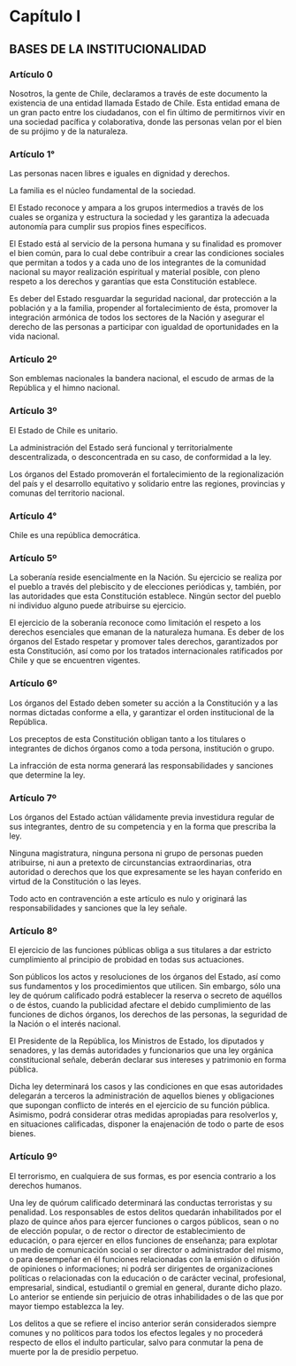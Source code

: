 # Capítulo I

## BASES DE LA INSTITUCIONALIDAD

### Artículo 0

Nosotros, la gente de Chile, declaramos a través de este documento la existencia de una entidad llamada Estado de Chile. Esta entidad emana de un gran pacto entre los ciudadanos, con el fin último de permitirnos vivir en una sociedad pacífica y colaborativa, donde las personas velan por el bien de su prójimo y de la naturaleza.

### Artículo 1°

Las personas nacen libres e iguales en dignidad y derechos.

La familia es el núcleo fundamental de la sociedad.

El Estado reconoce y ampara a los grupos intermedios a través de los cuales se organiza y estructura la sociedad y les garantiza la adecuada autonomía para cumplir sus propios fines específicos.

El Estado está al servicio de la persona humana y su finalidad es promover el bien común, para lo cual debe contribuir a crear las condiciones sociales que permitan a todos y a cada uno de los integrantes de la comunidad nacional su mayor realización espiritual y material posible, con pleno respeto a los derechos y garantías que esta Constitución establece.

Es deber del Estado resguardar la seguridad nacional, dar protección a la población y a la familia, propender al fortalecimiento de ésta, promover la integración armónica de todos los sectores de la Nación y asegurar el derecho de las personas a participar con igualdad de oportunidades en la vida nacional.

### Artículo 2º

Son emblemas nacionales la bandera nacional, el escudo de armas de la República y el himno nacional.

### Artículo 3º

El Estado de Chile es unitario.

La administración del Estado será funcional y territorialmente descentralizada, o desconcentrada en su caso, de conformidad a la ley.

Los órganos del Estado promoverán el fortalecimiento de la regionalización del país y el desarrollo equitativo y solidario entre las regiones, provincias y comunas del territorio nacional.

### Artículo 4°

Chile es una república democrática.

### Artículo 5º

La soberanía reside esencialmente en la Nación. Su ejercicio se realiza por el pueblo a través del plebiscito y de elecciones periódicas y, también, por las autoridades que esta Constitución establece. Ningún sector del pueblo ni individuo alguno puede atribuirse su ejercicio.

El ejercicio de la soberanía reconoce como limitación el respeto a los derechos esenciales que emanan de la naturaleza humana. Es deber de los órganos del Estado respetar y promover tales derechos, garantizados por esta Constitución, así como por los tratados internacionales ratificados por Chile y que se encuentren vigentes.

### Artículo 6º

Los órganos del Estado deben someter su acción a la Constitución y a las normas dictadas conforme a ella, y garantizar el orden institucional de la República.

Los preceptos de esta Constitución obligan tanto a los titulares o integrantes de dichos órganos como a toda persona, institución o grupo.

La infracción de esta norma generará las responsabilidades y sanciones que determine la ley.

### Artículo 7º

Los órganos del Estado actúan válidamente previa investidura regular de sus integrantes, dentro de su competencia y en la forma que prescriba la ley.

Ninguna magistratura, ninguna persona ni grupo de personas pueden atribuirse, ni aun a pretexto de circunstancias extraordinarias, otra autoridad o derechos que los que expresamente se les hayan conferido en virtud de la Constitución o las leyes.

Todo acto en contravención a este artículo es nulo y originará las responsabilidades y sanciones que la ley señale.

### Artículo 8º

El ejercicio de las funciones públicas obliga a sus titulares a dar estricto cumplimiento al principio de probidad en todas sus actuaciones.

Son públicos los actos y resoluciones de los órganos del Estado, así como sus fundamentos y los procedimientos que utilicen. Sin embargo, sólo una ley de quórum calificado podrá establecer la reserva o secreto de aquéllos o de éstos, cuando la publicidad afectare el debido cumplimiento de las funciones de dichos órganos, los derechos de las personas, la seguridad de la Nación o el interés nacional.

El Presidente de la República, los Ministros de Estado, los diputados y senadores, y las demás autoridades y funcionarios que una ley orgánica constitucional señale, deberán declarar sus intereses y patrimonio en forma pública.

Dicha ley determinará los casos y las condiciones en que esas autoridades delegarán a terceros la administración de aquellos bienes y obligaciones que supongan conflicto de interés en el ejercicio de su función pública. Asimismo, podrá considerar otras medidas apropiadas para resolverlos y, en situaciones calificadas, disponer la enajenación de todo o parte de esos bienes.

### Artículo 9º

El terrorismo, en cualquiera de sus formas, es por esencia contrario a los derechos humanos.

Una ley de quórum calificado determinará las conductas terroristas y su penalidad. Los responsables de estos delitos quedarán inhabilitados por el plazo de quince años para ejercer funciones o cargos públicos, sean o no de elección popular, o de rector o director de establecimiento de educación, o para ejercer en ellos funciones de enseñanza; para explotar un medio de comunicación social o ser director o administrador del mismo, o para desempeñar en él funciones relacionadas con la emisión o difusión de opiniones o informaciones; ni podrá ser dirigentes de organizaciones políticas o relacionadas con la educación o de carácter vecinal, profesional, empresarial, sindical, estudiantil o gremial en general, durante dicho plazo. Lo anterior se entiende sin perjuicio de otras inhabilidades o de las que por mayor tiempo establezca la ley.

Los delitos a que se refiere el inciso anterior serán considerados siempre comunes y no políticos para todos los efectos legales y no procederá respecto de ellos el indulto particular, salvo para conmutar la pena de muerte por la de presidio perpetuo.
